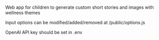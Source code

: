 Web app for children to generate custom short stories and images with wellness themes

Input options can be modified/added/removed at /public/options.js

OpenAI API key should be set in .env
